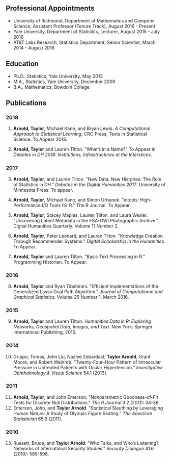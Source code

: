 ## Professional Appointments

- University of Richmond, Department of Mathematics and Computer Science, Assistant Professor (Tenure Track), August 2016 - Present
- Yale University, Department of Statistics, Lecturer, August 2015 - July 2016
- AT&T Labs Research, Statistics Department, Senior Scientist, March 2014 - August 2016

## Education

- Ph.D., Statistics, Yale University, May 2013
- M.A., Statistics, Yale University, December 2009
- B.A., Mathematics, Bowdoin College

## Publications

### 2018

1. **Arnold, Taylor**, Michael Kane, and Bryan Lewis. *A Computational Approach to Statistical Learning*. CRC Press, Texts in Statistical Science. To Appear 2018.

2. **Arnold, Taylor** and Lauren Tilton. "What’s in a Name?" To Appear in *Debates in DH 2018: Institutions, Infrastructures at the Interstices.*

### 2017

3. **Arnold, Taylor**, and Lauren Tilton. "New Data, New Histories: The Role of Statistics in DH." *Debates in the Digital Humanities 2017*. University of Minnesota Press. To appear.

4. **Arnold, Taylor**, Michael Kane, and Simon Urbanek. "iotools: High-Performance I/O Tools for R." The R Journal. To Appear.

5. **Arnold, Taylor**, Stacey Maples, Lauren Tilton, and Laura Wexler. "Uncovering Latent Metadata in the FSA-OWI Photographic Archive." Digital Humanities Quarterly. Volume 11 Number 2.

6. **Arnold, Taylor**, Peter Leonard, and Lauren Tilton. "Knowledge Creation Through Recommender Systems." *Digital Scholarship in the Humanities.* To Appear.

7. **Arnold, Taylor** and Lauren Tilton. "Basic Text Processing in R." Programming Historian. To Appear.

### 2016

8. **Arnold, Taylor** and Ryan Tibshirani. "Efficient Implementations of the Generalized Lasso Dual Path Algorithm." *Journal of Computational and Graphical Statistics.* Volume 25 Number 1. March 2016.

### 2015

9. **Arnold, Taylor** and Lauren Tilton. *Humanities Data in R: Exploring Networks, Geospatial Data, Images, and Text.* New York: Springer International Publishing, 2015.

### 2014

10. Grippo, Tomas, John Liu, Nazlee Zebardast, **Taylor Arnold**, Grant Moore, and Robert Weinreb. "Twenty-Four–Hour Pattern of Intraocular Pressure in Untreated Patients with Ocular Hypertension." *Investigative Ophthalmology & Visual Science* 54.1 (2013).

### 2011

11. **Arnold, Taylor**, and John Emerson. "Nonparametric Goodness-of-Fit Tests for Discrete Null Distributions." *The R Journal* 3.2 (2011): 34-39.
12. Emerson, John, and **Taylor  Arnold**. "Statistical Sleuthing by Leveraging Human Nature: A Study of Olympic Figure Skating." *The American Statistician* 65.3 (2011).

### 2010

13. Russett, Bruce, and **Taylor Arnold**. "Who Talks, and Who’s Listening? Networks of International Security Studies." *Security Dialogue* 41.6 (2010): 589-598.